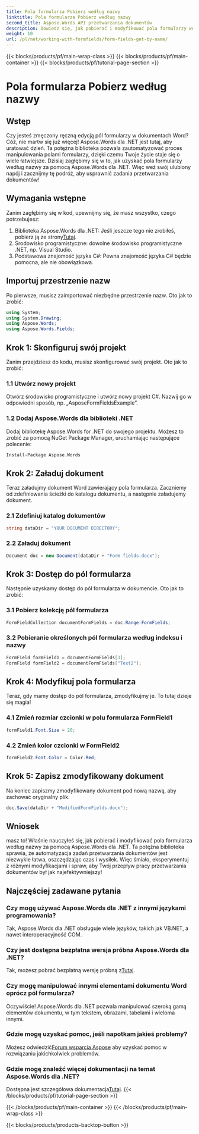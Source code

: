 ```yaml
---
title: Pola formularza Pobierz według nazwy
linktitle: Pola formularza Pobierz według nazwy
second_title: Aspose.Words API przetwarzania dokumentów
description: Dowiedz się, jak pobierać i modyfikować pola formularzy według nazwy w dokumentach programu Word za pomocą pakietu Aspose.Words dla platformy .NET, korzystając z tego szczegółowego przewodnika krok po kroku.
weight: 10
url: /pl/net/working-with-formfields/form-fields-get-by-name/
---
```


{{< blocks/products/pf/main-wrap-class >}}
{{< blocks/products/pf/main-container >}}
{{< blocks/products/pf/tutorial-page-section >}}

# Pola formularza Pobierz według nazwy

## Wstęp

Czy jesteś zmęczony ręczną edycją pól formularzy w dokumentach Word? Cóż, nie martw się już więcej! Aspose.Words dla .NET jest tutaj, aby uratować dzień. Ta potężna biblioteka pozwala zautomatyzować proces manipulowania polami formularzy, dzięki czemu Twoje życie staje się o wiele łatwiejsze. Dzisiaj zagłębimy się w to, jak uzyskać pola formularzy według nazwy za pomocą Aspose.Words dla .NET. Więc weź swój ulubiony napój i zacznijmy tę podróż, aby usprawnić zadania przetwarzania dokumentów!

## Wymagania wstępne

Zanim zagłębimy się w kod, upewnijmy się, że masz wszystko, czego potrzebujesz:

1.  Biblioteka Aspose.Words dla .NET: Jeśli jeszcze tego nie zrobiłeś, pobierz ją ze strony[Tutaj](https://releases.aspose.com/words/net/).
2. Środowisko programistyczne: dowolne środowisko programistyczne .NET, np. Visual Studio.
3. Podstawowa znajomość języka C#: Pewna znajomość języka C# będzie pomocna, ale nie obowiązkowa.

## Importuj przestrzenie nazw

Po pierwsze, musisz zaimportować niezbędne przestrzenie nazw. Oto jak to zrobić:

```csharp
using System;
using System.Drawing;
using Aspose.Words;
using Aspose.Words.Fields;
```

## Krok 1: Skonfiguruj swój projekt

Zanim przejdziesz do kodu, musisz skonfigurować swój projekt. Oto jak to zrobić:

### 1.1 Utwórz nowy projekt

Otwórz środowisko programistyczne i utwórz nowy projekt C#. Nazwij go w odpowiedni sposób, np. „AsposeFormFieldsExample”.

### 1.2 Dodaj Aspose.Words dla biblioteki .NET

Dodaj bibliotekę Aspose.Words for .NET do swojego projektu. Możesz to zrobić za pomocą NuGet Package Manager, uruchamiając następujące polecenie:

```bash
Install-Package Aspose.Words
```

## Krok 2: Załaduj dokument

Teraz załadujmy dokument Word zawierający pola formularza. Zaczniemy od zdefiniowania ścieżki do katalogu dokumentu, a następnie załadujemy dokument.

### 2.1 Zdefiniuj katalog dokumentów

```csharp
string dataDir = "YOUR DOCUMENT DIRECTORY";
```

### 2.2 Załaduj dokument

```csharp
Document doc = new Document(dataDir + "Form fields.docx");
```

## Krok 3: Dostęp do pól formularza

Następnie uzyskamy dostęp do pól formularza w dokumencie. Oto jak to zrobić:

### 3.1 Pobierz kolekcję pól formularza

```csharp
FormFieldCollection documentFormFields = doc.Range.FormFields;
```

### 3.2 Pobieranie określonych pól formularza według indeksu i nazwy

```csharp
FormField formField1 = documentFormFields[3];
FormField formField2 = documentFormFields["Text2"];
```

## Krok 4: Modyfikuj pola formularza

Teraz, gdy mamy dostęp do pól formularza, zmodyfikujmy je. To tutaj dzieje się magia!

### 4.1 Zmień rozmiar czcionki w polu formularza FormField1

```csharp
formField1.Font.Size = 20;
```

### 4.2 Zmień kolor czcionki w FormField2

```csharp
formField2.Font.Color = Color.Red;
```

## Krok 5: Zapisz zmodyfikowany dokument

Na koniec zapiszmy zmodyfikowany dokument pod nową nazwą, aby zachować oryginalny plik.

```csharp
doc.Save(dataDir + "ModifiedFormFields.docx");
```

## Wniosek

masz to! Właśnie nauczyłeś się, jak pobierać i modyfikować pola formularza według nazwy za pomocą Aspose.Words dla .NET. Ta potężna biblioteka sprawia, że automatyzacja zadań przetwarzania dokumentów jest niezwykle łatwa, oszczędzając czas i wysiłek. Więc śmiało, eksperymentuj z różnymi modyfikacjami i spraw, aby Twój przepływ pracy przetwarzania dokumentów był jak najefektywniejszy!

## Najczęściej zadawane pytania

### Czy mogę używać Aspose.Words dla .NET z innymi językami programowania?

Tak, Aspose.Words dla .NET obsługuje wiele języków, takich jak VB.NET, a nawet interoperacyjność COM.

### Czy jest dostępna bezpłatna wersja próbna Aspose.Words dla .NET?

 Tak, możesz pobrać bezpłatną wersję próbną z[Tutaj](https://releases.aspose.com/).

### Czy mogę manipulować innymi elementami dokumentu Word oprócz pól formularza?

Oczywiście! Aspose.Words dla .NET pozwala manipulować szeroką gamą elementów dokumentu, w tym tekstem, obrazami, tabelami i wieloma innymi.

### Gdzie mogę uzyskać pomoc, jeśli napotkam jakieś problemy?

 Możesz odwiedzić[Forum wsparcia Aspose](https://forum.aspose.com/c/words/8) aby uzyskać pomoc w rozwiązaniu jakichkolwiek problemów.

### Gdzie mogę znaleźć więcej dokumentacji na temat Aspose.Words dla .NET?

 Dostępna jest szczegółowa dokumentacja[Tutaj](https://reference.aspose.com/words/net/).
{{< /blocks/products/pf/tutorial-page-section >}}

{{< /blocks/products/pf/main-container >}}
{{< /blocks/products/pf/main-wrap-class >}}

{{< blocks/products/products-backtop-button >}}
